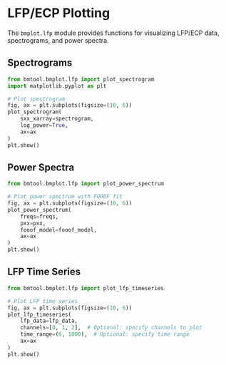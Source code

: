 # LFP/ECP Plotting

The `bmplot.lfp` module provides functions for visualizing LFP/ECP data, spectrograms, and power spectra.

## Spectrograms

```python
from bmtool.bmplot.lfp import plot_spectrogram
import matplotlib.pyplot as plt

# Plot spectrogram
fig, ax = plt.subplots(figsize=(10, 6))
plot_spectrogram(
    sxx_xarray=spectrogram,
    log_power=True,
    ax=ax
)
plt.show()
```

## Power Spectra

```python
from bmtool.bmplot.lfp import plot_power_spectrum

# Plot power spectrum with FOOOF fit
fig, ax = plt.subplots(figsize=(10, 6))
plot_power_spectrum(
    freqs=freqs,
    pxx=pxx,
    fooof_model=fooof_model,
    ax=ax
)
plt.show()
```

## LFP Time Series

```python
from bmtool.bmplot.lfp import plot_lfp_timeseries

# Plot LFP time series
fig, ax = plt.subplots(figsize=(10, 6))
plot_lfp_timeseries(
    lfp_data=lfp_data,
    channels=[0, 1, 2],  # Optional: specify channels to plot
    time_range=(0, 1000),  # Optional: specify time range
    ax=ax
)
plt.show()
```
